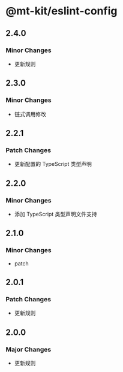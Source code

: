 # @mt-kit/eslint-config

## 2.4.0

### Minor Changes

- 更新规则

## 2.3.0

### Minor Changes

- 链式调用修改

## 2.2.1

### Patch Changes

- 更新配置的 TypeScript 类型声明

## 2.2.0

### Minor Changes

- 添加 TypeScript 类型声明文件支持

## 2.1.0

### Minor Changes

- patch

## 2.0.1

### Patch Changes

- 更新规则

## 2.0.0

### Major Changes

- 更新规则
